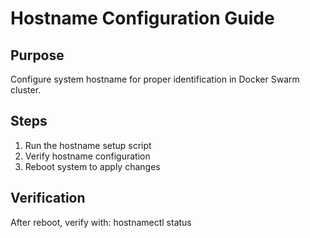 # Hostname Configuration Guide

## Purpose
Configure system hostname for proper identification in Docker Swarm cluster.

## Steps
1. Run the hostname setup script
2. Verify hostname configuration
3. Reboot system to apply changes

## Verification
After reboot, verify with:
hostnamectl status